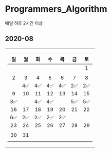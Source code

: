 # Programmers_Algorithm
매일 하루 2시간 이상

## 2020-08
<table>
<tr><td>
  
|일|월|화|수|목|금|토|
|:-:|:-:|:-:|:-:|:-:|:-:|:-:|
|||||||1|
||||||||
|2|3|4|5|6|7|8|
||4✅|4✅|4✅|4✅|2✅|2✅|
|9|10|11|12|13|14|15|
|3✅||4✅|4✅||5✅|5✅|
|16|17|18|19|20|21|22|
|6✅|2✅|2✅|2✅|2✅|||
|23|24|25|26|27|28|29|
||||||||
|30|31||||||
||||||||

</td></tr>
</table>
